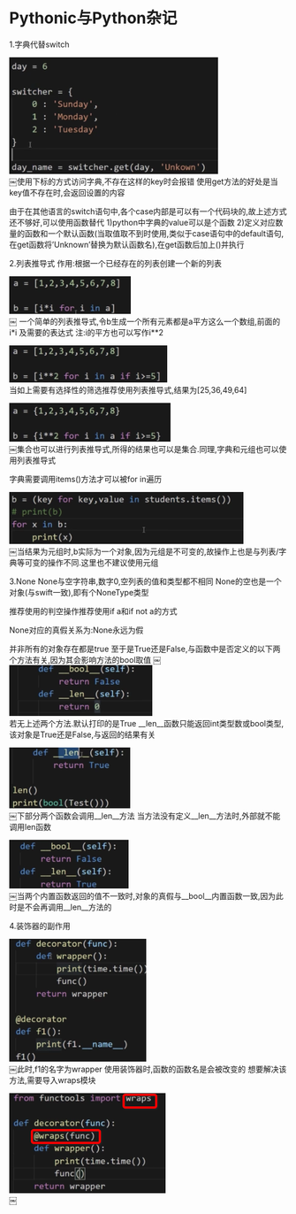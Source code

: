 # Pythonic与Python杂记

1.字典代替switch

![1-1](Snip20180308_4.png)</br>
￼使用下标的方式访问字典,不存在这样的key时会报错
使用get方法的好处是当key值不存在时,会返回设置的内容

由于在其他语言的switch语句中,各个case内部是可以有一个代码块的,故上述方式还不够好,可以使用函数替代
1)python中字典的value可以是个函数
2)定义对应数量的函数和一个默认函数(当取值取不到时使用,类似于case语句中的default语句,在get函数将’Unknown’替换为默认函数名),在get函数后加上()并执行

2.列表推导式
作用:根据一个已经存在的列表创建一个新的列表

![1-2](Snip20180309_5.png)</br>
￼
一个简单的列表推导式,令b生成一个所有元素都是a平方这么一个数组,前面的i*i 及需要的表达式
注:i的平方也可以写作i**2

![1-3](Snip20180309_6.png)</br>
当如上需要有选择性的筛选推荐使用列表推导式,结果为[25,36,49,64]

![1-4](Snip20180309_7.png)</br>
￼集合也可以进行列表推导式,所得的结果也可以是集合.同理,字典和元组也可以使用列表推导式

字典需要调用items()方法才可以被for in遍历

![1-5](Snip20180309_8.png)</br>
￼当结果为元组时,b实际为一个对象,因为元组是不可变的,故操作上也是与列表/字典等可变的操作不同.这里也不建议使用元组

3.None
None与空字符串,数字0,空列表的值和类型都不相同
None的空也是一个对象(与swift一致),即有个NoneType类型

推荐使用的判空操作推荐使用if a和if not a的方式

None对应的真假关系为:None永远为假

并非所有的对象存在都是true
至于是True还是False,与函数中是否定义的以下两个方法有关,因为其会影响方法的bool取值
￼
![1-7](Snip20180309_9.png)</br>
若无上述两个方法.默认打印的是True
__len__函数只能返回int类型数或bool类型,该对象是True还是False,与返回的结果有关

![1-8](Snip20180309_10.png)</br>
￼下部分两个函数会调用__len__方法
当方法没有定义__len__方法时,外部就不能调用len函数

![1-10](Snip20180309_11.png)</br>
￼当两个内置函数返回的值不一致时,对象的真假与__bool__内置函数一致,因为此时是不会再调用__len__方法的

4.装饰器的副作用

![1-11](Snip20180309_12.png)</br>
￼此时,f1的名字为wrapper
使用装饰器时,函数的函数名是会被改变的
想要解决该方法,需要导入wraps模块

![1-14](Snip20180309_16.png)</br>
￼

